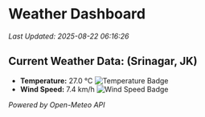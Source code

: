
# Weather Dashboard

_Last Updated: 2025-08-22 06:16:26_

## Current Weather Data: (Srinagar, JK)
- **Temperature:** 27.0 °C ![Temperature Badge](https://img.shields.io/badge/Temperature-Medium%20Temp-green)
- **Wind Speed:** 7.4 km/h ![Wind Speed Badge](https://img.shields.io/badge/Wind%20Speed-Light%20Wind-blue)

*Powered by Open-Meteo API*
